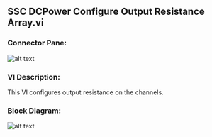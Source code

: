## **SSC DCPower Configure Output Resistance Array.vi**
### Connector Pane:
![alt text](/DCPower/SSC%20DCPower/Source/SSC%20DCPower%20Configure%20Output%20Resistance%20Array.vic.png "SSC DCPower Configure Output Resistance Array.vi connector pane")

### VI Description:
This VI configures output resistance on the channels.

### Block Diagram:
![alt text](/DCPower/SSC%20DCPower/Source/SSC%20DCPower%20Configure%20Output%20Resistance%20Array.vid.png "SSC DCPower Configure Output Resistance Array.vi block diagram")
